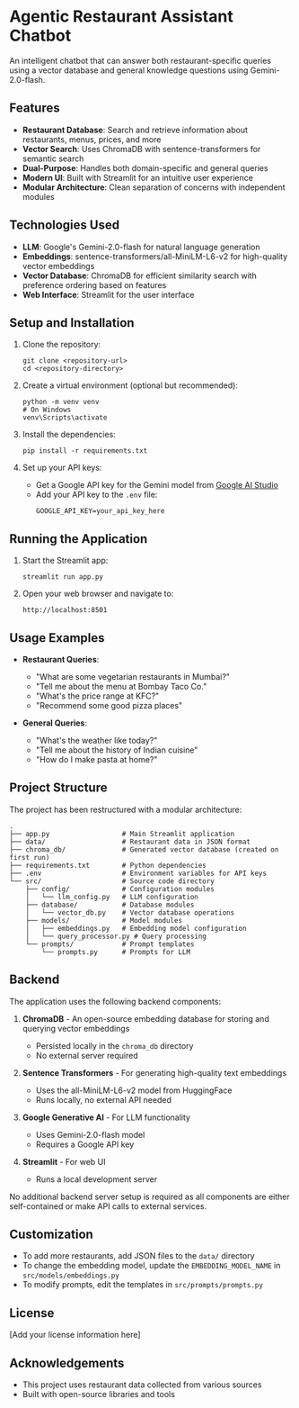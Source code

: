 # Agentic Restaurant Assistant Chatbot

An intelligent chatbot that can answer both restaurant-specific queries using a vector database and general knowledge questions using Gemini-2.0-flash.

## Features

- **Restaurant Database**: Search and retrieve information about restaurants, menus, prices, and more
- **Vector Search**: Uses ChromaDB with sentence-transformers for semantic search
- **Dual-Purpose**: Handles both domain-specific and general queries
- **Modern UI**: Built with Streamlit for an intuitive user experience
- **Modular Architecture**: Clean separation of concerns with independent modules

## Technologies Used

- **LLM**: Google's Gemini-2.0-flash for natural language generation
- **Embeddings**: sentence-transformers/all-MiniLM-L6-v2 for high-quality vector embeddings
- **Vector Database**: ChromaDB for efficient similarity search with preference ordering based on features
- **Web Interface**: Streamlit for the user interface

## Setup and Installation

1. Clone the repository:
   ```
   git clone <repository-url>
   cd <repository-directory>
   ```

2. Create a virtual environment (optional but recommended):
   ```
   python -m venv venv
   # On Windows
   venv\Scripts\activate
   ```

3. Install the dependencies:
   ```
   pip install -r requirements.txt
   ```

4. Set up your API keys:
   - Get a Google API key for the Gemini model from [Google AI Studio](https://makersuite.google.com/)
   - Add your API key to the `.env` file:
     ```
     GOOGLE_API_KEY=your_api_key_here
     ```

## Running the Application

1. Start the Streamlit app:
   ```
   streamlit run app.py
   ```

2. Open your web browser and navigate to:
   ```
   http://localhost:8501
   ```

## Usage Examples

- **Restaurant Queries**:
  - "What are some vegetarian restaurants in Mumbai?"
  - "Tell me about the menu at Bombay Taco Co."
  - "What's the price range at KFC?"
  - "Recommend some good pizza places"

- **General Queries**:
  - "What's the weather like today?"
  - "Tell me about the history of Indian cuisine"
  - "How do I make pasta at home?"

## Project Structure

The project has been restructured with a modular architecture:

```
.
├── app.py                  # Main Streamlit application
├── data/                   # Restaurant data in JSON format
├── chroma_db/              # Generated vector database (created on first run)
├── requirements.txt        # Python dependencies
├── .env                    # Environment variables for API keys
└── src/                    # Source code directory
    ├── config/             # Configuration modules
    │   └── llm_config.py   # LLM configuration
    ├── database/           # Database modules
    │   └── vector_db.py    # Vector database operations
    ├── models/             # Model modules
    │   ├── embeddings.py   # Embedding model configuration
    │   └── query_processor.py # Query processing
    └── prompts/            # Prompt templates
        └── prompts.py      # Prompts for LLM
```

## Backend

The application uses the following backend components:

1. **ChromaDB** - An open-source embedding database for storing and querying vector embeddings
   - Persisted locally in the `chroma_db` directory
   - No external server required

2. **Sentence Transformers** - For generating high-quality text embeddings
   - Uses the all-MiniLM-L6-v2 model from HuggingFace
   - Runs locally, no external API needed

3. **Google Generative AI** - For LLM functionality
   - Uses Gemini-2.0-flash model
   - Requires a Google API key

4. **Streamlit** - For web UI
   - Runs a local development server

No additional backend server setup is required as all components are either self-contained or make API calls to external services.

## Customization

- To add more restaurants, add JSON files to the `data/` directory
- To change the embedding model, update the `EMBEDDING_MODEL_NAME` in `src/models/embeddings.py`
- To modify prompts, edit the templates in `src/prompts/prompts.py`

## License

[Add your license information here]

## Acknowledgements

- This project uses restaurant data collected from various sources
- Built with open-source libraries and tools 